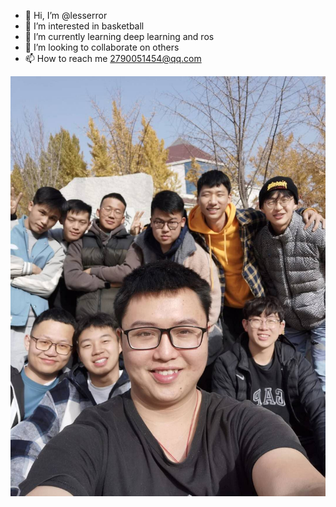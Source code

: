 - 👋 Hi, I’m @lesserror
- 👀 I’m interested in basketball
- 🌱 I’m currently learning deep learning and ros
- 💞️ I’m looking to collaborate on others
- 📫 How to reach me 2790051454@qq.com

![boys](https://github.com/lesserror/pictures_repository/blob/main/B35A50A8-6912-4BB2-9812-50D0FFB8D0B0.jpeg)

<!---
lesserror/lesserror is a ✨ special ✨ repository because its `README.md` (this file) appears on your GitHub profile.
You can click the Preview link to take a look at your changes.
--->

